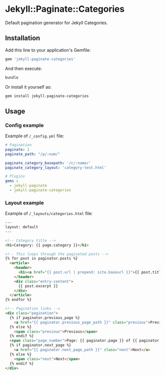 # Jekyll::Paginate::Categories

Default pagination generator for Jekyll Categories.


## Installation

Add this line to your application's Gemfile:

```ruby
gem 'jekyll-paginate-categories'
```

And then execute:

```bash
bundle
```

Or install it yourself as:

```bash
gem install jekyll-paginate-categories
```

## Usage

### Config example

Example of `/_config.yml` file:

```yaml
# Pagination
paginate: 1
paginate_path: "/p/:num/"

paginate_category_basepath: '/c/:name/'
paginate_category_layout: 'category-test.html'

# Plugins
gems :
  - jekyll-paginate
  - jekyll-paginate-categories
```

### Layout example

Example of `/_layouts/categories.html` file:

```html
---
layout: default
---

<!-- Category title -->
<h1>Category: {{ page.category }}</h1>

<!-- This loops through the paginated posts -->
{% for post in paginator.posts %}
  <article>
    <header>
      <h1><a href="{{ post.url | prepend: site.baseurl }}">{{ post.title }}</a></h1>
    </header>
    <div class="entry-content">
      {{ post.excerpt }}
    </div>
  </article>
{% endfor %}

<!-- Pagination links -->
<div class="pagination">
  {% if paginator.previous_page %}
    <a href="{{ paginator.previous_page_path }}" class="previous">Previous</a>
  {% else %}
    <span class="previous">Previous</span>
  {% endif %}
  <span class="page_number">Page: {{ paginator.page }} of {{ paginator.total_pages }}</span>
  {% if paginator.next_page %}
    <a href="{{ paginator.next_page_path }}" class="next">Next</a>
  {% else %}
    <span class="next">Next</span>
  {% endif %}
</div>
```


